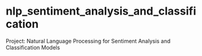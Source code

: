 # nlp_sentiment_analysis_and_classification
Project: Natural Language Processing for Sentiment Analysis and Classification Models
